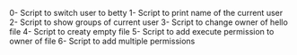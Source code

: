 0- Script to switch user to betty
1- Script to print name of the current user
2- Script to show groups of current user
3- Script to change owner of hello file
4- Script to creaty empty file
5- Script to add execute permission to owner of file
6- Script to add multiple permissions
 
